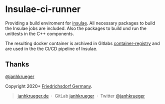 # Insulae-ci-runner

Providing a build enviroment for [insulae]. All necessary packages to build the Insulae jobs are included. Also the packages to build und run the unittests in the C++ components. 

The resulting docker container is archived in Gitlabs [container-registry] and are used in the the CI/CD pipeline of Insulae.


Thanks
------

[@janhkrueger][janhkrueger]

Copyright 2020+ [Friedrichsdorf Germany][janhkrueger].

> [janhkrueger.de](http://janhkrueger.de) &nbsp;&middot;&nbsp;
> GitLab [janhkrueger][janhkrueger] &nbsp;&middot;&nbsp;
> Twitter [@janhkrueger](https://twitter.com/janhkrueger)

[janhkrueger]: https://gitlab.com/janhkrueger
[insulae]: https://gitlab.com/insulae_dev/insulae
[container-registry]: https://gitlab.com/insulae_dev/insulae-ci-runner/container_registry
